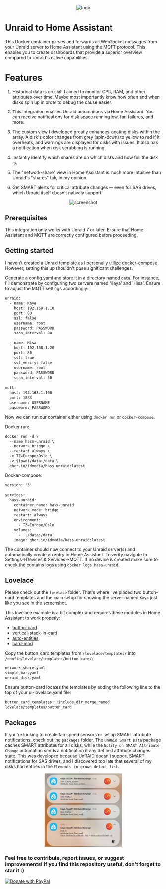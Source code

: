 <div align="center">
  <img src="extras/logo.png" width="250" alt="logo">
</div>


# Unraid to Home Assistant
This Docker container parses and forwards all WebSocket messages from your Unraid server to Home Assistant using the MQTT protocol. This enables you to create dashboards that provide a superior overview compared to Unraid's native capabilities.

# Features
1. Historical data is crucial! I aimed to monitor CPU, RAM, and other attributes over time. Maybe most importantly know how often and when disks spin up in order to debug the cause easier.

2. This integration enables Unraid automations via Home Assistant. You can receive notifications for disk space running low, fan failures, and more.

3. The custom view I developed greatly enhances locating disks within the array. A disk's color changes from grey (spin-down) to yellow to red if it overheats, and warnings are displayed for disks with issues. It also has a notification when disk scrubbing is running.

4. Instantly identify which shares are on which disks and how full the disk is.

5. The "network-share" view in Home Assistant is much more intuitive than Unraid's "shares" tab, in my opinion.

6. Get SMART alerts for critical attribute changes — even for SAS drives, which Unraid itself doesn’t natively support!


<div align="center">
  <img src="extras/screenshot.png" width="250" alt="screenshot">
</div>


## Prerequisites
This integration only works with Unraid 7 or later.
Ensure that Home Assistant and MQTT are correctly configured before proceeding.


## Getting started

I haven't created a Unraid template as I personally utilize docker-compose. However, setting this up shouldn't pose significant challenges.

Generate a config.yaml and store it in a directory named `data`. For instance, I'll demonstrate by configuring two servers named 'Kaya' and 'Hisa'. Ensure to adjust the MQTT settings accordingly:
```
unraid:
  - name: Kaya
    host: 192.168.1.10
    port: 80
    ssl: false
    username: root
    password: PASSWORD
    scan_interval: 30

  - name: Hisa
    host: 192.168.1.20
    port: 80
    ssl: true
    ssl_verify: false
    username: root
    password: PASSWORD
    scan_interval: 30
  
mqtt:
  host: 192.168.1.100
  port: 1883
  username: USERNAME
  password: PASSWORD
```

Now we can run our container either using `docker run` or `docker-compose`.

Docker run:
```
docker run -d \
  --name hass-unraid \
  --network bridge \
  --restart always \
  -e TZ=Europe/Oslo \
  -v $(pwd)/data:/data \
  ghcr.io/idmedia/hass-unraid:latest
```

Docker-compose:
```
version: '3'

services:
  hass-unraid:
    container_name: hass-unraid
    network_mode: bridge
    restart: always
    environment:
      - TZ=Europe/Oslo
    volumes:
      - './data:/data'
    image: ghcr.io/idmedia/hass-unraid:latest
```

The container should now connect to your Unraid server(s) and automatically create an entry in Home Assistant. To verify navigate to Settings->Devices & Services->MQTT. If no device is created make sure to check the contains logs using `docker logs hass-unraid`.


## Lovelace

Please check out the `lovelace` folder. That's where I've placed two button-card templates and the main setup for showing the server named `Kaya` just like you see in the screenshot.

This lovelace example is a bit complex and requires these modules in Home Assistant to work properly:
 * [button-card](https://github.com/custom-cards/button-card)
 * [vertical-stack-in-card](https://github.com/ofekashery/vertical-stack-in-card)
 * [auto-entities](https://github.com/thomasloven/lovelace-auto-entities)
 * [card-mod](https://github.com/thomasloven/lovelace-card-mod)


Copy the button_card templates from `/lovelace/templates/` into `/config/lovelace/templates/button_card/`:
```
network_share.yaml
simple_bar.yaml
unraid_disk.yaml
```

Ensure button-card locates the templates by adding the following line to the top of your ui-lovelace.yaml file:
```
button_card_templates: !include_dir_merge_named lovelace/templates/button_card
```

## Packages
If you're looking to create fan speed sensors or set up SMART attribute notifications, check out the `packages` folder. The `UnRaid Smart Data` package caches SMART attributes for all disks, while the `Notify on SMART Attribute Change` automation sends a notification if any defined attribute changes state. This was developed because UnRAID doesn’t support SMART notifications for SAS drives, and I discovered too late that several of my disks had entries in the `Elements in grown defect list`.

<div align="center">
  <img src="extras/notifications.jpg" width="250" alt="notifications">
</div>



### Feel free to contribute, report issues, or suggest improvements! If you find this repository useful, don't forget to star it :)

<a href="https://www.paypal.com/cgi-bin/webscr?cmd=_s-xclick&hosted_button_id=JPGHGTWP33A5L">
  <img src="https://raw.githubusercontent.com/stefan-niedermann/paypal-donate-button/master/paypal-donate-button.png" alt="Donate with PayPal" />
</a>
